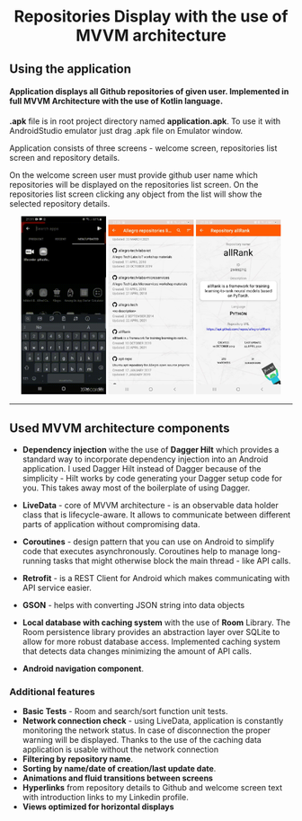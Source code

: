 <h1 align="center">Repositories Display with the use of MVVM architecture</h1>




## Using the application

####  Application displays all Github repositories of given user. Implemented in full MVVM Architecture with the use of Kotlin language.

**.apk** file is in root project directory named **application.apk**. To use it with AndroidStudio emulator just drag .apk file on Emulator window.

Application consists of three screens - welcome screen, repositories list screen and repository details.

On the welcome screen user must provide github user name which repositories will be displayed on the repositories list screen.
On the repositories list screen clicking any object from the list will show the selected repository details.


<p align="center"><img src="./images/g1.gif" width="30%" />
<img  src="./images/s2.jpg" width="30%" "Welcome screen">
<img  src="./images/s3.jpg" width="30%" "Welcome screen"></p>


--------------------------------------------------

## Used MVVM architecture components

- **Dependency injection** withe the use of **Dagger Hilt** which provides a standard way to incorporate dependency injection into an Android application. I used Dagger Hilt instead of Dagger because of the simplicity - Hilt works by code generating your Dagger setup code for you. This takes away most of the boilerplate of using Dagger.

- **LiveData** - core of MVVM architecture - is an observable data holder class that is lifecycle-aware. It allows to communicate between different parts of application without compromising data.
- **Coroutines** - design pattern that you can use on Android to simplify code that executes asynchronously. Coroutines help to manage long-running tasks that might otherwise block the main thread - like API calls.
-  **Retrofit** - is a REST Client for Android which makes communicating with API service easier. 
- **GSON** - helps with converting JSON string into data objects
- **Local database with caching system** with the use of **Room** Library. The Room persistence library provides an abstraction layer over SQLite to allow for more robust database access. Implemented caching system that detects data changes minimizing the amount of API calls.

- **Android navigation component**.

### Additional features
- **Basic Tests** - Room and search/sort function unit tests.
- **Network connection check** - using LiveData, application is constantly monitoring the network status. In case of disconnection the proper warning will be displayed. Thanks to the use of the caching data application is usable without the network connection
- **Filtering by repository name**.
- **Sorting by name/date of creation/last update date**.
- **Animations and fluid transitions between screens**
- **Hyperlinks** from repository details to Github and welcome screen text with introduction links to my Linkedin profile.
- **Views optimized for horizontal displays**







